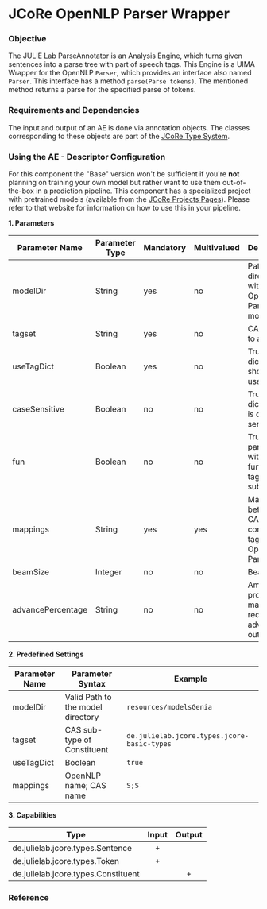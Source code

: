 # JCoRe OpenNLP Parser Wrapper

### Objective
The JULIE Lab ParseAnnotator is an Analysis Engine, which turns given sentences into a parse tree with part of speech tags. This Engine is a UIMA Wrapper for the OpenNLP `Parser`, which provides an interface also named `Parser`. This interface has a method `parse(Parse tokens)`. The mentioned method returns a parse for the specified parse of tokens. 

### Requirements and Dependencies
The input and output of an AE is done via annotation objects. The classes corresponding to these objects are part of the [JCoRe Type System](https://github.com/JULIELab/jcore-base/tree/master/jcore-types).

### Using the AE - Descriptor Configuration
For this component the "Base" version won't be sufficient if you're **not** planning on training your own model but rather want to use them out-of-the-box in a prediction pipeline. This component has a specialized project with pretrained models (available from the [JCoRe Projects Pages](https://github.com/JULIELab/jcore-projects)).
Please refer to that website for information on how to use this in your pipeline.

**1. Parameters**

| Parameter Name | Parameter Type | Mandatory | Multivalued | Description |
|----------------|----------------|-----------|-------------|-------------|
| modelDir | String | yes | no | Path to the directory with OpenNLP Parser models |
| tagset | String | yes | no | CAS Type to annotate |
| useTagDict | Boolean | yes | no | True, if a dictionary should be used |
| caseSensitive | Boolean | no | no | True, if a dictionary is case-sensitive |
| fun | Boolean | no | no | True, if parsing with functional tags (e.g. subj, obj) |
| mappings | String | yes | yes | Mappings between CAS constituent tags and OpenNLP Parser tags |
| beamSize | Integer | no | no | Beam size |
| advancePercentage | String | no | no | Amount of probability mass required of advanced outcomes |


**2. Predefined Settings**

| Parameter Name | Parameter Syntax | Example |
|----------------|------------------|---------|
| modelDir | Valid Path to the model directory | `resources/modelsGenia` |
| tagset | CAS sub-type of Constituent | `de.julielab.jcore.types.jcore-basic-types` |
| useTagDict | Boolean | `true` |
| mappings | OpenNLP name; CAS name | `S;S` |


**3. Capabilities**

| Type | Input | Output |
|------|:-----:|:------:|
| de.julielab.jcore.types.Sentence |`+`| |
| de.julielab.jcore.types.Token |`+`|  |
| de.julielab.jcore.types.Constituent | |`+`|  


### Reference

